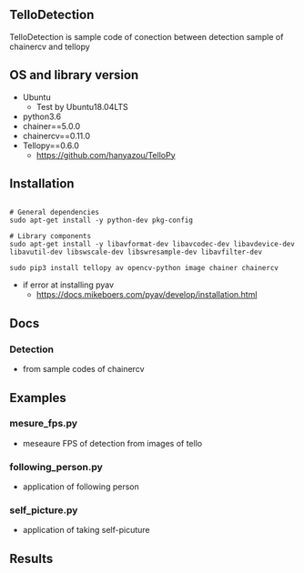 
## TelloDetection

TelloDetection is sample code of conection between detection sample of chainercv and tellopy

## OS and library version

- Ubuntu
    - Test by Ubuntu18.04LTS
- python3.6
- chainer==5.0.0
- chainercv==0.11.0
- Tellopy==0.6.0
    - <https://github.com/hanyazou/TelloPy>

## Installation

```

# General dependencies
sudo apt-get install -y python-dev pkg-config 

# Library components
sudo apt-get install -y libavformat-dev libavcodec-dev libavdevice-dev libavutil-dev libswscale-dev libswresample-dev libavfilter-dev

sudo pip3 install tellopy av opencv-python image chainer chainercv

```

- if error at installing pyav
    - <https://docs.mikeboers.com/pyav/develop/installation.html>

## Docs

### Detection

- from sample codes of chainercv


## Examples

### mesure_fps.py

- meseaure FPS of detection from images of tello

### following_person.py

- application of following person

### self_picture.py

- application of taking self-picuture

## Results



